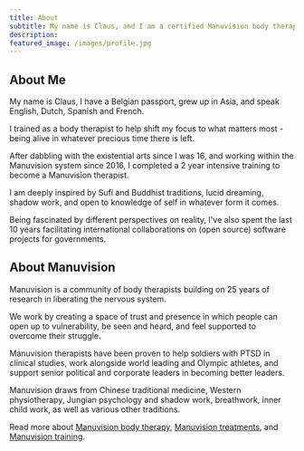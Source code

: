 ```yaml
---
title: About
subtitle: My name is Claus, and I am a certified Manuvision body therapist
description:  
featured_image: /images/profile.jpg
---
```


## About Me

My name is Claus, I have a Belgian passport, grew up in Asia, and speak English, Dutch, Spanish and French.

I trained as a body therapist to help shift my focus to what matters most - being alive in whatever precious time there is left.

After dabbling with the existential arts since I was 16, and working within the Manuvision system since 2016, I completed a 2 year intensive training to become a Manuvision therapist.

I am deeply inspired by Sufi and Buddhist traditions, lucid dreaming, shadow work, and open to knowledge of self in whatever form it comes. 

Being fascinated by different perspectives on reality, I've also spent the last 10 years facilitating international collaborations on (open source) software projects for governments.

## About Manuvision

Manuvision is a community of body therapists building on 25 years of research in liberating the nervous system. 

We work by creating a space of trust and presence in which people can open up to vulnerability, be seen and heard, and feel supported to overcome their struggle.

Manuvision therapists have been proven to help soldiers with PTSD in clinical studies, work alongside world leading and Olympic athletes, and support senior political and corporate leaders in becoming better leaders. 

Manuvision draws from Chinese traditional medicine, Western physiotherapy, Jungian psychology and shadow work, breathwork, inner child work, as well as various other traditions. 

Read more about [Manuvision body therapy](https://manuvision-dk.translate.goog/om-manuvision/?_x_tr_sl=da&_x_tr_tl=en&_x_tr_hl=en-US&_x_tr_pto=wapp), [Manuvision treatments](https://manuvision-dk.translate.goog/hvad-er-kropsterapi/?_x_tr_sl=da&_x_tr_tl=en&_x_tr_hl=en-US&_x_tr_pto=wapp), and [Manuvision training](https://manuvision-dk.translate.goog/traening/hvad-er-manuvision-traening/?_x_tr_sl=da&_x_tr_tl=en&_x_tr_hl=en-US&_x_tr_pto=wapp).